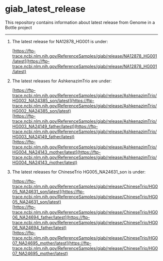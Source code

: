 # giab_latest_release
This repository contains information about latest release from Genome in a Bottle project 
********************************************************************************

1. The latest release for NA12878_HG001 is under:

   [https://ftp-trace.ncbi.nlm.nih.gov/ReferenceSamples/giab/release/NA12878_HG001/latest](https://ftp-trace.ncbi.nlm.nih.gov/ReferenceSamples/giab/release/NA12878_HG001/latest)



2. The latest releases for AshkenazimTrio are under:

   [https://ftp-trace.ncbi.nlm.nih.gov/ReferenceSamples/giab/release/AshkenazimTrio/HG002_NA24385_son/latest](https://ftp-trace.ncbi.nlm.nih.gov/ReferenceSamples/giab/release/AshkenazimTrio/HG002_NA24385_son/latest) <br />
   [https://ftp-trace.ncbi.nlm.nih.gov/ReferenceSamples/giab/release/AshkenazimTrio/HG003_NA24149_father/latest](https://ftp-trace.ncbi.nlm.nih.gov/ReferenceSamples/giab/release/AshkenazimTrio/HG003_NA24149_father/latest) <br />
   [https://ftp-trace.ncbi.nlm.nih.gov/ReferenceSamples/giab/release/AshkenazimTrio/HG004_NA24143_mother/latest](https://ftp-trace.ncbi.nlm.nih.gov/ReferenceSamples/giab/release/AshkenazimTrio/HG004_NA24143_mother/latest) <br />



3. The latest releases for ChineseTrio HG005_NA24631_son is under: 

   [https://ftp-trace.ncbi.nlm.nih.gov/ReferenceSamples/giab/release/ChineseTrio/HG005_NA24631_son/latest](https://ftp-trace.ncbi.nlm.nih.gov/ReferenceSamples/giab/release/ChineseTrio/HG005_NA24631_son/latest)   <br />
   [https://ftp-trace.ncbi.nlm.nih.gov/ReferenceSamples/giab/release/ChineseTrio/HG006_NA24694_father/latest](https://ftp-trace.ncbi.nlm.nih.gov/ReferenceSamples/giab/release/ChineseTrio/HG006_NA24694_father/latest)   <br />
   [https://ftp-trace.ncbi.nlm.nih.gov/ReferenceSamples/giab/release/ChineseTrio/HG007_NA24695_mother/latest](https://ftp-trace.ncbi.nlm.nih.gov/ReferenceSamples/giab/release/ChineseTrio/HG007_NA24695_mother/latest)    <br />

